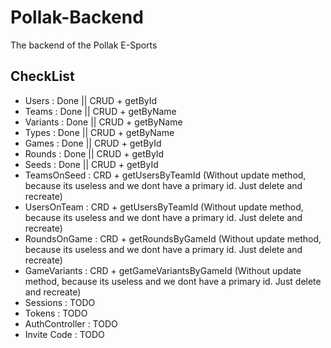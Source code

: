 # Pollak-Backend

The backend of the Pollak E-Sports

## CheckList
- Users : Done || CRUD + getById
- Teams : Done || CRUD + getByName
- Variants : Done || CRUD + getByName
- Types : Done || CRUD + getByName
- Games : Done || CRUD + getById
- Rounds : Done || CRUD + getById
- Seeds : Done || CRUD + getById
- TeamsOnSeed : CRD + getUsersByTeamId (Without update method, because its useless and we dont have a primary id. Just delete and recreate)
- UsersOnTeam : CRD + getUsersByTeamId (Without update method, because its useless and we dont have a primary id. Just delete and recreate) 
- RoundsOnGame : CRD + getRoundsByGameId (Without update method, because its useless and we dont have a primary id. Just delete and recreate) 
- GameVariants : CRD + getGameVariantsByGameId (Without update method, because its useless and we dont have a primary id. Just delete and recreate)  
- Sessions : TODO
- Tokens : TODO
- AuthController : TODO
- Invite Code : TODO
